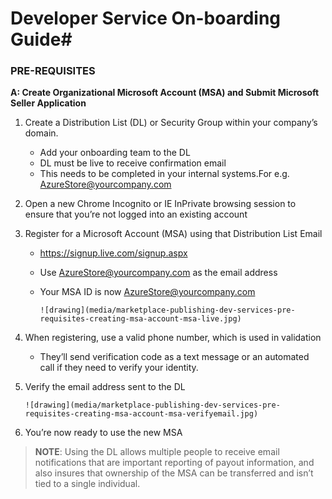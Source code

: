 # **Developer Service On-boarding Guide**#

###  PRE-REQUISITES

**A: Create Organizational Microsoft Account (MSA) and Submit Microsoft Seller Application**

1. Create a Distribution List (DL) or Security Group within your company’s domain.

	* Add your onboarding team to the DL
	* DL must be live to receive confirmation email
	* This needs to be completed in your internal systems.For e.g. AzureStore@yourcompany.com


2.  Open a new Chrome Incognito or IE InPrivate browsing session to ensure that you’re not logged into an existing account
3.  Register for a Microsoft Account (MSA) using that Distribution List Email
	* https://signup.live.com/signup.aspx 
	* Use AzureStore@yourcompany.com as the email address
	* Your MSA ID is now AzureStore@yourcompany.com 


          ![drawing](media/marketplace-publishing-dev-services-pre-requisites-creating-msa-account-msa-live.jpg)

4. When registering, use a valid phone number, which is used in validation
	* They’ll send verification code as a text message or an automated call if they need to verify your identity.

5. Verify the email address sent to the DL


       ![drawing](media/marketplace-publishing-dev-services-pre-requisites-creating-msa-account-msa-verifyemail.jpg)

6. You’re now ready to use the new MSA

>**NOTE**: Using the DL allows multiple people to receive email notifications that are important reporting of payout information, and also insures that ownership of the MSA can be transferred and isn’t tied to a single individual.
